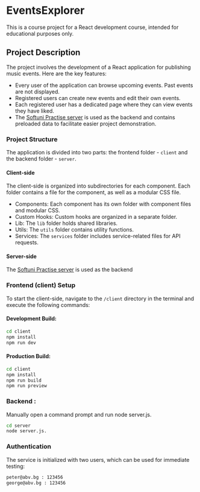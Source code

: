 # EventsExplorer

This is a course project for a React development course, intended for educational purposes only.

## Project Description

The project involves the development of a React application for publishing music events. Here are the key features:

- Every user of the application can browse upcoming events. Past events are not displayed.
- Registered users can create new events and edit their own events.
- Each registered user has a dedicated page where they can view events they have liked.
- The [Softuni Practise server](https://github.com/softuni-practice-server/softuni-practice-server) is used as the backend and contains preloaded data to facilitate easier project demonstration.

### Project Structure

The application is divided into two parts: the frontend folder - `client` and the backend folder - `server`.

#### Client-side

The client-side is organized into subdirectories for each component. Each folder contains a file for the component, as well as a modular CSS file.

- Components: Each component has its own folder with component files and modular CSS.
- Custom Hooks: Custom hooks are organized in a separate folder.
- Lib: The `lib` folder holds shared libraries.
- Utils: The `utils` folder contains utility functions.
- Services: The `services` folder includes service-related files for API requests.

#### Server-side

The [Softuni Practise server](https://github.com/softuni-practice-server/softuni-practice-server) is used as the backend

### Frontend (client) Setup

To start the client-side, navigate to the `/client` directory in the terminal and execute the following commands:

#### Development Build:
```bash
cd client
npm install
npm run dev
```
#### Production Build:
```bash
cd client
npm install
npm run build
npm run preview
```
### Backend :

Manually open a command prompt and run node server.js.
```bash
cd server
node server.js.
```
### Authentication
The service is initialized with two users, which can be used for immediate testing:
```bash
peter@abv.bg : 123456
george@abv.bg : 123456
```
